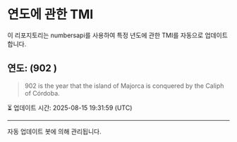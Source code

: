 
# 연도에 관한 TMI

이 리포지토리는 numbersapi를 사용하여 특정 년도에 관한 TMI를 자동으로 업데이트합니다.

## 연도: (902 )
> 902 is the year that the island of Majorca is conquered by the Caliph of Córdoba.

⏳ 업데이트 시간: 2025-08-15 19:31:59 (UTC)

---
자동 업데이트 봇에 의해 관리됩니다.
